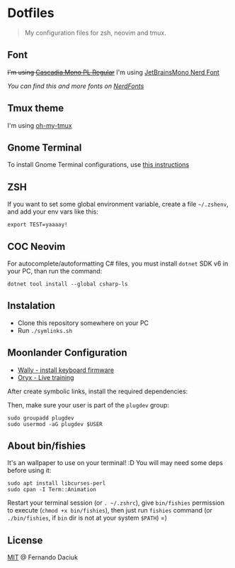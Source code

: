 # Dotfiles

> My configuration files for zsh, neovim and tmux.

## Font

~~I'm using [Cascadia Mono PL Regular](https://github.com/microsoft/cascadia-code)~~
I'm using [JetBrainsMono Nerd Font](https://www.programmingfonts.org/#jetbrainsmono)

_You can find this and more fonts on [NerdFonts](https://www.nerdfonts.com/)_

## Tmux theme

I'm using [oh-my-tmux](https://github.com/gpakosz/.tmux)

## Gnome Terminal

To install Gnome Terminal configurations, use [this instructions](https://gist.github.com/fdaciuk/9ec4d8afc32063a6f74a21f8308e3807)

## ZSH

If you want to set some global environment variable, create a file `~/.zshenv`, and add your env vars like this:

```
export TEST=yaaaay!
```

## COC Neovim

For autocomplete/autoformatting C# files, you must install `dotnet` SDK v6 in your PC, than run the command:

```
dotnet tool install --global csharp-ls
```

## Instalation

- Clone this repository somewhere on your PC
- Run `./symlinks.sh`

## Moonlander Configuration

- [Wally - install keyboard firmware](https://github.com/zsa/wally/wiki/Linux-install)
- [Oryx - Live training](https://github.com/zsa/wally/wiki/Live-training-on-Linux)

After create symbolic links, install the required dependencies: 

Then, make sure your user is part of the `plugdev` group:

```
sudo groupadd plugdev
sudo usermod -aG plugdev $USER
```

## About bin/fishies

It's an wallpaper to use on your terminal! :D 
You will may need some deps before using it:

```
sudo apt install libcurses-perl
sudo cpan -I Term::Animation
```

Restart your terminal session (or `. ~/.zshrc`), give `bin/fishies` permission
to execute (`chmod +x bin/fishies`), then just run `fishies` command 
(or `./bin/fishies`, if `bin` dir is not at your system `$PATH`) =)

## License

[MIT](https://github.com/fdaciuk/licenses/blob/master/MIT-LICENSE.md) @ Fernando Daciuk
